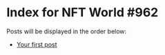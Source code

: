 # Index for NFT World #962
Posts will be displayed in the order below:

- [Your first post](./001-first.md)

